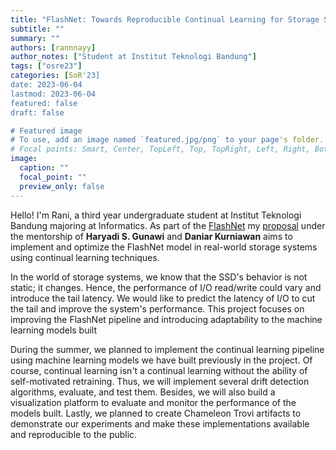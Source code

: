 ```yaml
---
title: "FlashNet: Towards Reproducible Continual Learning for Storage System"
subtitle: ""
summary: ""
authors: [rannnayy]
author_notes: ["Student at Institut Teknologi Bandung"]
tags: ["osre23"]
categories: [SoR'23]
date: 2023-06-04
lastmod: 2023-06-04
featured: false
draft: false

# Featured image
# To use, add an image named `featured.jpg/png` to your page's folder.
# Focal points: Smart, Center, TopLeft, Top, TopRight, Left, Right, BottomLeft, Bottom, BottomRight.
image:
  caption: ""
  focal_point: ""
  preview_only: false
---
```


Hello! I'm Rani, a third year undergraduate student at Institut Teknologi Bandung majoring at Informatics. As part of the [FlashNet](/project/osre23/uchicago/flashnet) my [proposal](https://drive.google.com/file/d/1EhJm3kqrpybOkpXiiRMfqVxGeKe9iIsh/view?usp=sharing) under the mentorship of **Haryadi S. Gunawi** and **Daniar Kurniawan** aims to implement and optimize the FlashNet model in real-world storage systems using continual learning techniques.

In the world of storage systems, we know that the SSD's behavior is not static; it changes. Hence, the performance of I/O read/write could vary and introduce the tail latency. We would like to predict the latency of I/O to cut the tail and improve the system's performance. This project focuses on improving the FlashNet pipeline and introducing adaptability to the machine learning models built

During the summer, we planned to implement the continual learning pipeline using machine learning models we have built previously in the project. Of course, continual learning isn't a continual learning without the ability of self-motivated retraining. Thus, we will implement several drift detection algorithms, evaluate, and test them. Besides, we will also build a visualization platform to evaluate and monitor the performance of the models built. Lastly, we planned to create Chameleon Trovi artifacts to demonstrate our experiments and make these implementations available and reproducible to the public.
